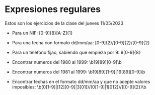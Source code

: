 # Expresiones regulares
 Estos son los ejercicios de la clase del jueves 11/05/2023
- Para un NIF: [0-9]{8}[A-Z]{1}
- Para una fecha con formato dd/mm/aa: [0-9]{2}\/[0-9]{2}\/[0-9]{2}
- Para un telefono fijao, sabiendo que empieza por 9: 9[0-9]{8}

- Encontrar numeros del 1980 al 1999: \b19[89][0-9]\b
- Encontrar numeros del 1981 al 1999: \b19[89][1-9]|19[89][0-9]\b
- Encontrar fechas en el formato dd/mm/aa y que no acepte valores imposibles: \b(0[1-9]|[12][0-9]|3[01])/(0[1-9]|1[012])/([0-9]{2})\b

